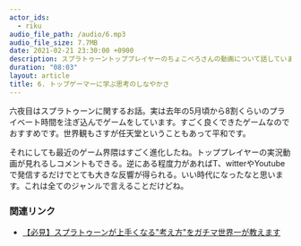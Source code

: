 ```yaml
---
actor_ids:
  - riku
audio_file_path: /audio/6.mp3
audio_file_size: 7.7MB
date: 2021-02-21 23:30:00 +0900
description: スプラトゥーントッププレイヤーのちょこぺろさんの動画について話しています。
duration: "08:03"
layout: article
title: 6. トップゲーマーに学ぶ思考のしなやかさ
---
```


六夜目はスプラトゥーンに関するお話。実は去年の5月頃から8割くらいのプライベート時間を注ぎ込んでゲームをしています。すごく良くできたゲームなのでおすすめです。世界観もさすが任天堂ということもあって平和です。

それにしても最近のゲーム界隈はすごく進化したね。トッププレイヤーの実況動画が見れるしコメントもできる。逆にある程度力があればT、witterやYoutubeで発信するだけでとても大きな反響が得られる。いい時代になったなと思います。これは全てのジャンルで言えることだけどね。

### 関連リンク

- [【必見】スプラトゥーンが上手くなる"考え方"をガチマ世界一が教えます](https://www.youtube.com/watch?v=If7l1b4bsOI)
